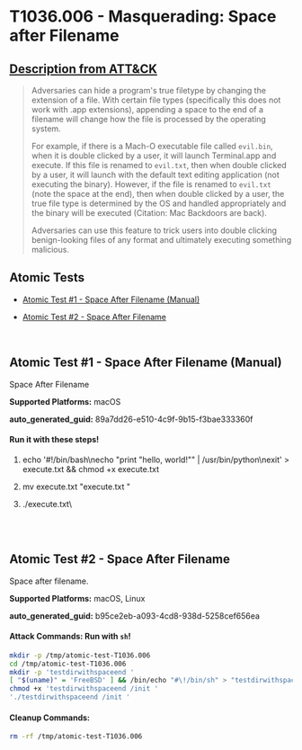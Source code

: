 # T1036.006 - Masquerading: Space after Filename
## [Description from ATT&CK](https://attack.mitre.org/techniques/T1036/006)
<blockquote>Adversaries can hide a program's true filetype by changing the extension of a file. With certain file types (specifically this does not work with .app extensions), appending a space to the end of a filename will change how the file is processed by the operating system.

For example, if there is a Mach-O executable file called <code>evil.bin</code>, when it is double clicked by a user, it will launch Terminal.app and execute. If this file is renamed to <code>evil.txt</code>, then when double clicked by a user, it will launch with the default text editing application (not executing the binary). However, if the file is renamed to <code>evil.txt </code> (note the space at the end), then when double clicked by a user, the true file type is determined by the OS and handled appropriately and the binary will be executed (Citation: Mac Backdoors are back).

Adversaries can use this feature to trick users into double clicking benign-looking files of any format and ultimately executing something malicious.</blockquote>

## Atomic Tests

- [Atomic Test #1 - Space After Filename (Manual)](#atomic-test-1---space-after-filename-manual)

- [Atomic Test #2 - Space After Filename](#atomic-test-2---space-after-filename)


<br/>

## Atomic Test #1 - Space After Filename (Manual)
Space After Filename

**Supported Platforms:** macOS


**auto_generated_guid:** 89a7dd26-e510-4c9f-9b15-f3bae333360f





#### Run it with these steps! 
1. echo '#!/bin/bash\necho "print \"hello, world!\"" | /usr/bin/python\nexit' > execute.txt && chmod +x execute.txt

2. mv execute.txt "execute.txt "

3. ./execute.txt\ 







<br/>
<br/>

## Atomic Test #2 - Space After Filename
Space after filename.

**Supported Platforms:** macOS, Linux


**auto_generated_guid:** b95ce2eb-a093-4cd8-938d-5258cef656ea






#### Attack Commands: Run with `sh`! 


```sh
mkdir -p /tmp/atomic-test-T1036.006
cd /tmp/atomic-test-T1036.006
mkdir -p 'testdirwithspaceend '
[ "$(uname)" = 'FreeBSD' ] && /bin/echo "#\!/bin/sh" > "testdirwithspaceend /init " && echo 'echo "print(\"running T1035.006 with space after filename to masquerade init\")" | python3.9' >> "testdirwithspaceend /init " && echo "exit" >> "testdirwithspaceend /init " || /usr/bin/echo -e "%d\na\n#!/usr/bin/perl\nprint \"running T1035.006 with space after filename to masquerade init\\n\";\nqx/cp \/usr\/bin\/perl 'init  '/;\nqx/'.\/init  ' -e 'sleep 5'/;\n.\nwq\n" | ed 'testdirwithspaceend /init ' >/dev/null
chmod +x 'testdirwithspaceend /init '
'./testdirwithspaceend /init '
```

#### Cleanup Commands:
```sh
rm -rf /tmp/atomic-test-T1036.006
```





<br/>
